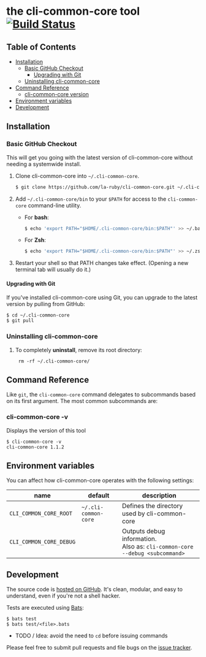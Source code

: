 # the cli-common-core tool [![Build Status](https://api.travis-ci.org/la-ruby/cli-common-core.svg?branch=master)](http://travis-ci.org/la-ruby/cli-common-core)


## Table of Contents

* [Installation](#installation)
  * [Basic GitHub Checkout](#basic-github-checkout)
    * [Upgrading with Git](#upgrading-with-git)
  * [Uninstalling cli-common-core](#uninstalling-cli-common-core)
* [Command Reference](#command-reference)
  * [cli-common-core version](#cli-common-core-version)
* [Environment variables](#environment-variables)
* [Development](#development)


## Installation

### Basic GitHub Checkout

This will get you going with the latest version of cli-common-core without needing
a systemwide install.

1. Clone cli-common-core into `~/.cli-common-core`.

    ~~~ sh
    $ git clone https://github.com/la-ruby/cli-common-core.git ~/.cli-common-core
    ~~~


2. Add `~/.cli-common-core/bin` to your `$PATH` for access to the `cli-common-core`
   command-line utility.

   * For **bash**:
     ~~~ bash
     $ echo 'export PATH="$HOME/.cli-common-core/bin:$PATH"' >> ~/.bash_profile
     ~~~
     
   * For **Zsh**:
     ~~~ zsh
     $ echo 'export PATH="$HOME/.cli-common-core/bin:$PATH"' >> ~/.zshrc
     ~~~

3. Restart your shell so that PATH changes take effect. (Opening a new
   terminal tab will usually do it.)

#### Upgrading with Git

If you've installed cli-common-core using Git, you can upgrade to the
latest version by pulling from GitHub:

~~~ sh
$ cd ~/.cli-common-core
$ git pull
~~~

### Uninstalling cli-common-core

1. To completely **uninstall**,  remove its root directory:

        rm -rf ~/.cli-common-core/

## Command Reference

Like `git`, the `cli-common-core` command delegates to subcommands based on its
first argument. The most common subcommands are:

### cli-common-core -v

Displays the version of this tool

    $ cli-common-core -v
    cli-common-core 1.1.2

## Environment variables

You can affect how cli-common-core operates with the following settings:

name | default | description
-----|---------|------------
`CLI_COMMON_CORE_ROOT` | `~/.cli-common-core` | Defines the directory used by cli-common-core
`CLI_COMMON_CORE_DEBUG` | | Outputs debug information.<br>Also as: `cli-common-core --debug <subcommand>`


## Development

The source code is [hosted on
GitHub](https://github.com/la-ruby/cli-common-core). It's clean, modular,
and easy to understand, even if you're not a shell hacker.

Tests are executed using [Bats](https://github.com/sstephenson/bats):

    $ bats test
    $ bats test/<file>.bats

- TODO / Idea: avoid the need to `cd` before issuing commands

Please feel free to submit pull requests and file bugs on the [issue
tracker](https://github.com/la-ruby/cli-common-core/issues).

